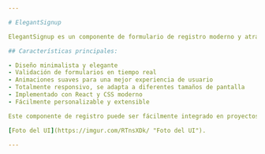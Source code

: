 ```yaml
---

# ElegantSignup

ElegantSignup es un componente de formulario de registro moderno y atractivo construido con React. Este proyecto demuestra la implementación de un formulario de registro de usuario con una interfaz de usuario limpia y responsiva.

## Características principales:

- Diseño minimalista y elegante
- Validación de formularios en tiempo real
- Animaciones suaves para una mejor experiencia de usuario
- Totalmente responsivo, se adapta a diferentes tamaños de pantalla
- Implementado con React y CSS moderno
- Fácilmente personalizable y extensible

Este componente de registro puede ser fácilmente integrado en proyectos web más grandes o utilizado como punto de partida para desarrollar formularios más complejos.

[Foto del UI](https://imgur.com/RTnsXDk/ "Foto del UI").

---
```


